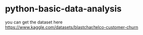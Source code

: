 # python-basic-data-analysis
you can get the dataset here https://www.kaggle.com/datasets/blastchar/telco-customer-churn
